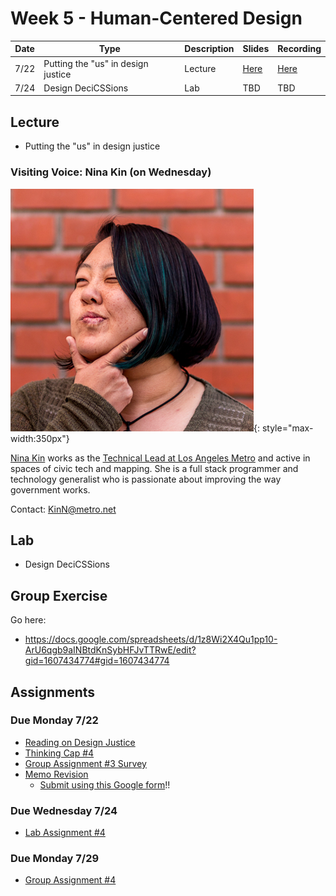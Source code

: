 # Week 5 - Human-Centered Design

Date|Type|Description|Slides|Recording|
|---|----|-----------|------|---------|
|7/22|Putting the "us" in design justice|Lecture|[Here](../materials/AA191_S_W5_Lecture_5.pdf)|[Here](https://ucla.zoom.us/rec/share/z6ZSWHSrC8KmaF_ykIxb8U2CX--7qykq4Hp2-wAUyAqX5TeLk3gSNH1be9TJw-jc.LJSmsyGMo_Bvdah6)|
|7/24|Design DeciCSSions|Lab|TBD|TBD|

## Lecture

- Putting the "us" in design justice

### Visiting Voice: Nina Kin (on Wednesday)

![./media/ninakin.png](../media/ninakin.png){: style="max-width:350px"}

[Nina Kin](http://www.ninakin.com/) works as the [Technical Lead at Los Angeles Metro](https://developer.metro.net/api/) and active in spaces of civic tech and mapping. She is a full stack programmer and technology generalist who is passionate about improving the way government works.

Contact: [KinN@metro.net](mailto:KinN@metro.net)

## Lab

- Design DeciCSSions

## Group Exercise

Go here:

- https://docs.google.com/spreadsheets/d/1z8Wi2X4Qu1pp10-ArU6qgb9aINBtdKnSybHFJvTTRwE/edit?gid=1607434774#gid=1607434774

## Assignments

### Due Monday 7/22

- [Reading on Design Justice](../assignments/week4/reading.md)
- [Thinking Cap #4](../assignments/week4/thinking_cap.md)
- [Group Assignment #3 Survey](../assignments/week3/group_assignment.md)
- [Memo Revision](../assignments/week3/group_assignment.md)
  - [Submit using this Google form](https://forms.gle/Cdr29ZmYt3qXnvRMA)!!

### Due Wednesday 7/24

- [Lab Assignment #4](../assignments/week4/lab_assignment.md)


### Due Monday 7/29
- [Group Assignment #4](../assignments/week5/group_assignment.md)

